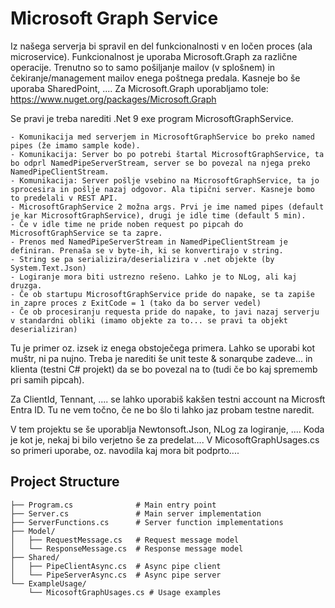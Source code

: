 # Microsoft Graph Service

Iz našega serverja bi spravil en del funkcionalnosti v en ločen proces (ala microservice). 
Funkcionalnost je uporaba Microsoft.Graph za različne operacije. 
Trenutno so to samo pošiljanje mailov (v splošnem) in čekiranje/management mailov enega poštnega predala. 
Kasneje bo še uporaba SharedPoint, ....
Za Microsoft.Graph uporabljamo tole: https://www.nuget.org/packages/Microsoft.Graph

Se pravi je treba narediti .Net 9 exe program MicrosoftGraphService. 

	- Komunikacija med serverjem in MicrosoftGraphService bo preko named pipes (že imamo sample kode). 
	- Komunikacija: Server bo po potrebi štartal MicrosoftGraphService, ta bo odprl NamedPipeServerStream, server se bo povezal na njega preko NamedPipeClientStream.
	- Komunikacija: Server pošlje vsebino na MicrosoftGraphService, ta jo sprocesira in pošlje nazaj odgovor. Ala tipični server. Kasneje bomo to predelali v REST API.
	- MicrosoftGraphService 2 možna args. Prvi je ime named pipes (default je kar MicrosoftGraphService), drugi je idle time (default 5 min). 
	- Če v idle time ne pride noben request po pipcah do MicrosoftGraphService se ta zapre.
	- Prenos med NamedPipeServerStream in NamedPipeClientStream je definiran. Prenaša se v byte-ih, ki se konvertirajo v string.
	- String se pa serializira/deserializira v .net objekte (by System.Text.Json)
	- Logiranje mora biti ustrezno rešeno. Lahko je to NLog, ali kaj druzga. 
	- Če ob startupu MicrosoftGraphService pride do napake, se ta zapiše in zapre proces z ExitCode = 1 (tako da bo server vedel)
	- Če ob procesiranju requesta pride do napake, to javi nazaj serverju v standardni obliki (imamo objekte za to... se pravi ta objekt deserializiran)
	 
Tu je primer oz. izsek iz enega obstoječega primera. Lahko se uporabi kot muštr, ni pa nujno.
Treba je narediti še unit teste & sonarqube zadeve... in klienta (testni C# projekt) da se bo povezal na to (tudi če bo kaj sprememb pri samih pipcah).

Za ClientId, Tennant, .... se lahko uporabiš kakšen testni account na Microsft Entra ID.
Tu ne vem točno, če ne bo šlo ti lahko jaz probam testne naredit.

V tem projektu se še uporablja Newtonsoft.Json, NLog za logiranje, .... 
Koda je kot je, nekaj bi bilo verjetno še za predelat....
V MicosoftGraphUsages.cs so primeri uporabe, oz. navodila kaj mora bit podprto....


## Project Structure

```
├── Program.cs              # Main entry point
├── Server.cs               # Main server implementation
├── ServerFunctions.cs      # Server function implementations
├── Model/
│   ├── RequestMessage.cs   # Request message model
│   └── ResponseMessage.cs  # Response message model
├── Shared/
│   ├── PipeClientAsync.cs  # Async pipe client
│   └── PipeServerAsync.cs  # Async pipe server
└── ExampleUsage/
    └── MicosoftGraphUsages.cs # Usage examples
```

